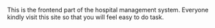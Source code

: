 This is the frontend part of the hospital management system. Everyone kindly visit this site so that you will feel easy to do task.

